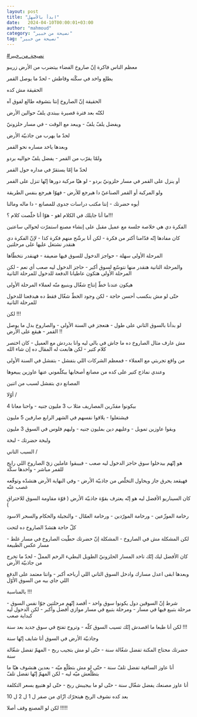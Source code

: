 ```yaml
---
layout: post
title: "ابدأ بالأسهل"
date:   2024-04-10T00:00:01+03:00
author: "mahmoud"
category: "نصيحة من خبير"
tag: "نصيحة من خبير"
---
```



[<u>\#نصيحة\_من\_خبير</u>](https://www.facebook.com/hashtag/%D9%86%D8%B5%D9%8A%D8%AD%D8%A9_%D9%85%D9%86_%D8%AE%D8%A8%D9%8A%D8%B1?__eep__=6&__cft__%5b0%5d=AZXU6c3l1WE_Gh5wN0rAfO7KoOfyGTfzI7mCVhcCg3e0ED5zb3aRICQ-rsgKdcKqg8bR6ScnFH_g1PmiA-JfTdnM-vNPboY_fPV3kxRieQbc4pRq5-PeLSQcavsZuaf0kxzYiR8TT-rC9yKPK2U1yJY53sqexH47Z3r8SncDxBfJhIgxcqL11HjRIxFeplpNLfE&__tn__=*NK-R)




معظم الناس فاكرة إنّ صاروخ الفضاء بيتضرب من الأرض
زريبو

يطلع واخد في سكّته وقاطش - لحدّ ما يوصل القمر




الحقيقة مش كده

الحقيقة إنّ الصاروخ إنتا بتشوفه طالع لفوق آه

لكنّه بعد فترة قصيرة بيبتدي يلفّ حوالين الأرض

ويفضل يلفّ يلفّ - ويبعد مع الوقت - في مسار حلزونيّ

لحدّ ما يهرب من جاذبيّة الأرض




وبعدها ياخد مساره نحو القمر

ولمّا يقرّب من القمر - يفضل يلفّ حواليه بردو

لحدّ ما إمّا يستقرّ في مداره حول القمر

أو ينزل على القمر في مسار حلزونيّ بردو - لو هيّا مركبة
دورها إنّها تنزل على القمر

ولو المركبة أو القمر الصناعيّ دا هيرجع للأرض - فهوّا هيرجع
بنفس الطريقة




أيوه حضرتك - إنتا مكتب دراسات جدوى للمصانع - دا ماله
ومالنا

ما أنا جايلك في الكلام اهو - هوّا أنا خلّصت كلام
؟!!!




الفكرة دي هي خلاصة جلسة مع عميل مقبل على إنشاء مصنع
استمرّت لحوالي ساعتين

كان مفادها إنّه قدّامنا أكتر من فكرة - لكن أنا برشّح منهم
فكرة كذا - لإنّ الفكرة دي هنقدر نشتغل عليها على مرحلتين

المرحلة الأولى سهلة - حواجز الدخول للسوق فيها ضعيفة -
فهنقدر نتخطّاها




والمرحلة التانية هنقدر منها نتوسّع لسوق أكبر - حاجز
الدخول ليه صعب أي نعم - لكن المرحلة الأولى هتكون عاطيانا الدفعة للدخول
للمرحلة التانية




هيكون عندنا خطّ إنتاج شغّال وبنبيع منّه لعملاء المرحلة
الأولى

حتّى لو مش بنكسب أحسن حاجة - لكن وجود الخطّ شغّال فقط ده
هيدفعنا للدخول للمرحلة التانية




لكن !!!

لو بدأنا بالسوق التاني على طول - هنعجز في السنة الأولى -
والصاروخ بدل ما يوصل القمر - هيقع على الأرض !!




مش عارف مثال الصاروخ ده ما جاش في بالي ليه وانا بدردش مع
العميل - كان اختصر كلام كتير - لكن هابعت له المقال ده إن شاء الله




من واقع تجربتي مع العملاء - فمعظم الشركات اللي بتفشل -
بتفشل في السنة الأولى

وعندي نماذج كتير على كده من مصانع أصحابها بيكلّموني عنها
عاوزين يبيعوها




المصانع دي بتفشل لسبب من اتنين




أوّلا /

بيكونوا مقدّرين المصاريف مثلا ب 3 مليون جنيه - واحنا
معانا 4

فيشتغلوا - يلاقوا نفسهم في الشهر الرابع صارفين 5
مليون

وبقوا عاوزين تمويل - وعليهم دين بمليون جنيه - وليهم فلوس
في السوق 3 مليون

ولبخة حضرتك - لبخة




السبب التاني /

هو إنّهم بيدخلوا سوق حاجز الدخول ليه صعب - فبيبقوا عاملين
زيّ الصاروخ اللي رايح للقمر مباشر - واخدها سكّة

فهيقعد يحرق جاز ويحاول التخلّص من جاذبيّة الأرض - وفي
النهاية الأرض هتشدّه وتوقّعه غصب عنّه




كان السيناريو الأفضل ليه هو إنّه يعترف بقوّة جاذبيّة الأرض
( قوّة مقاومة السوق للاختراق )

رخامة الموزّعين - ورخامة المورّدين - ورخامة العمّال -
والنجيلة والحكام والسحر الاسود




كلّ حاجة هتشدّ الصاروخ ده لتحت

لكن المشكلة مش في الصاروخ - المشكلة إنّ حضرتك حطّيت
الصاروخ في مسار غلط - مسار عكس الطبيعة




كان الأفضل ليك إنّك تاخد المسار الحلزونيّ الطويل البطيء
الرخم المملّ - لحدّ ما تخرج من جاذبيّة الأرض

وبعدها ابقى اعدل مسارك وادخل السوق التاني اللي أرباحه
أكبر - وانتا معتمد على الدفع اللي جاي بيه من السوق الأوّل




بالمناسبة !!!

شرط إنّ السوقين دول يكونوا سوق واحد - أقصد إنّهم مرحلتين
جوّا نفس السوق - مرحلة بتبيع فيها في مسار - ومرحلة بتبيع في مسار موازي
أفضل وأكبر - لكن الدخول ليه كبداية صعب

لكن أنا طبعا ما اقصدش إنّك تسيب السوق كلّه - وتروح تفتح في
سوق جديد بعد سنة !!!




وجاذبيّة الأرض في السوق أنا شايف إنّها سنة

حضرتك محتاج المكنة تفضل شغّالة سنة - حتّى لو مش بتجيب
ربح - المهمّ تفضل شغّالة سنة

أنا عاوز الساقية تفضل تلفّ سنة - حتّى لو مش بتطلّع ميّه -
بعدين هنشوف هيّا ما بتطلّعش ميّه ليه - لكن المهمّ إنّها تفضل تلفّ




أنا عاوز مصنعك يفضل شغّال سنة - حتّى لو ما بيجيبش ربح -
حتّى لو هتبيع بسعر التكلفة

بعد كده نشوف الربح هيتحرّك ازّاي من صفر ل 1 ل 2 ل
10

لكن لو المصنع وقف أصلا !!!!!
